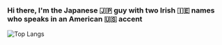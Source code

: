 ### Hi there, I'm the Japanese 🇯🇵 guy with two Irish 🇮🇪 names who speaks in an American 🇺🇸 accent 

![Top Langs](https://github-readme-stats-mrkkjvzk0-mercariku.vercel.app/api/top-langs/?username=mercariku&size_weight=0.5&count_weight=0.5)

<!--START_SECTION:LOCALE-->
<!--END_SECTION:LOCALE-->
